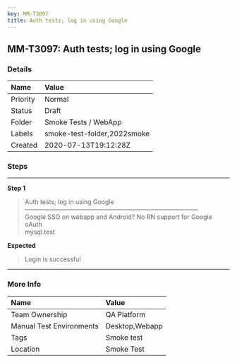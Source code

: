 ```yaml
---
key: MM-T3097
title: Auth tests; log in using Google
---
```


## MM-T3097: Auth tests; log in using Google

### Details

| Name     | Value                       |
| :------- | :-------------------------- |
| Priority | Normal                      |
| Status   | Draft                       |
| Folder   | Smoke Tests / WebApp        |
| Labels   | smoke-test-folder,2022smoke |
| Created  | 2020-07-13T19:12:28Z        |

### Steps

<hr/>

**Step 1**

> <article>Auth tests; log in using Google<br />&mdash;&mdash;&mdash;&mdash;&mdash;&mdash;&mdash;&mdash;&mdash;&mdash;&mdash;&mdash;&mdash;&mdash;&mdash;&mdash;&mdash;&mdash;&mdash;&mdash;&mdash;&mdash;&mdash;&mdash;&mdash;&mdash;&mdash;&mdash;<br />Google SSO on webapp and Android?  No RN support for Google oAuth<br />mysql.test</article>

**Expected**

> <article>Login is successful</article>

<hr/>

### More Info

| Name                     | Value          |
| :----------------------- | :------------- |
| Team Ownership           | QA Platform    |
| Manual Test Environments | Desktop,Webapp |
| Tags                     | Smoke test     |
| Location                 | Smoke Test     |

